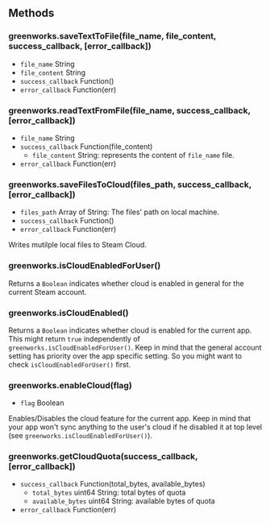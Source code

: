 ## Methods

### greenworks.saveTextToFile(file_name, file_content, success_callback, [error_callback])

* `file_name` String
* `file_content` String
* `success_callback` Function()
* `error_callback` Function(err)

### greenworks.readTextFromFile(file_name, success_callback, [error_callback])

* `file_name` String
* `success_callback` Function(file_content)
  * `file_content` String: represents the content of `file_name` file.
* `error_callback` Function(err)

### greenworks.saveFilesToCloud(files_path, success_callback, [error_callback])

* `files_path` Array of String: The files' path on local machine.
* `success_callback` Function()
* `error_callback` Function(err)

Writes mutilple local files to Steam Cloud.

### greenworks.isCloudEnabledForUser()

Returns a `Boolean` indicates whether cloud is enabled in general for the
current Steam account.

### greenworks.isCloudEnabled()

Returns a `Boolean` indicates whether cloud is enabled for the current app.
This might return `true` independently of `greenworks.isCloudEnabledForUser()`.
Keep in mind that the general account setting has priority over the app specific
setting. So you might want to check `isCloudEnabledForUser()` first.

### greenworks.enableCloud(flag)

* `flag` Boolean

Enables/Disables the cloud feature for the current app. Keep in mind that your
app won't sync anything to the user's cloud if he disabled it at top level
(see `greenworks.isCloudEnabledForUser()`).

### greenworks.getCloudQuota(success_callback, [error_callback])

* `success_callback` Function(total_bytes, available_bytes)
  * `total_bytes` uint64 String: total bytes of quota
  * `available_bytes` uint64 String: available bytes of quota
* `error_callback` Function(err)
